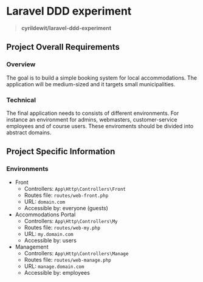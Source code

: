 # Laravel DDD experiment

> **cyrildewit/laravel-ddd-experiment**

## Project Overall Requirements

### Overview

The goal is to build a simple booking system for local accommodations. The application will be medium-sized and it targets small municipalities.

### Technical

The final application needs to consists of different environments. For instance an environment for admins, webmasters, customer-service employees and of course users. These enviroments should be divided into abstract domains.

## Project Specific Information

### Environments

* Front
  * Controllers: `App\Http\Controllers\Front`
  * Routes file: `routes/web-front.php`
  * URL: `domain.com`
  * Accessible by: everyone (guests)
* Accommodations Portal
  * Controllers: `App\Http\Controllers\My`
  * Routes file: `routes/web-my.php`
  * URL: `my.domain.com`
  * Accessible by: users
* Management
  * Controllers: `App\Http\Controllers\Manage`
  * Routes file: `routes/web-manage.php`
  * URL: `manage.domain.com`
  * Accessible by: employees
